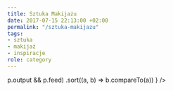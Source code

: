```yaml
---
title: Sztuka Makijażu
date: 2017-07-15 22:13:00 +02:00
permalink: "/sztuka-makijazu"
tags:
- sztuka
- makijaż
- inspiracje
role: category
---
```


<div>
  <Feed posts={
    paramorph.categories['Sztuka Makijażu'].posts
      .filter(p => p.output && p.feed)
      .sort((a, b) => b.compareTo(a))
  } />
</div>

